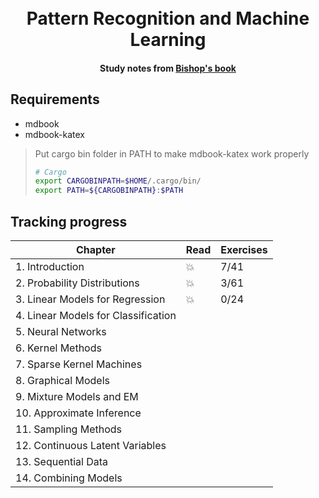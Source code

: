 <h1 align="center">
  <br>
  Pattern Recognition and Machine Learning
  <br>
</h1>
<h4 align="center">Study notes from <a href="https://www.microsoft.com/en-us/research/uploads/prod/2006/01/Bishop-Pattern-Recognition-and-Machine-Learning-2006.pdf">Bishop's book</a></h4>


## Requirements

+ mdbook
+ mdbook-katex

> Put cargo bin folder in PATH to make mdbook-katex work properly 
> ```bash
> # Cargo
> export CARGOBINPATH=$HOME/.cargo/bin/
> export PATH=${CARGOBINPATH}:$PATH
>```

## Tracking progress

| Chapter                             | Read | Exercises |
| ----------------------------------- | ---- | --------- |
| 1. Introduction                     |  💥  |   7/41    |
| 2. Probability Distributions        |  💥  |   3/61   |
| 3. Linear Models for Regression     |  💥  |   0/24    |
| 4. Linear Models for Classification |      |           |
| 5. Neural Networks                  |      |           |
| 6. Kernel Methods                   |      |           |
| 7. Sparse Kernel Machines           |      |           |
| 8. Graphical Models                 |      |           |
| 9. Mixture Models and EM            |      |           |
| 10. Approximate Inference           |      |           |
| 11. Sampling Methods                |      |           |
| 12. Continuous Latent Variables     |      |           |
| 13. Sequential Data                 |      |           |
| 14. Combining Models                |      |           |

